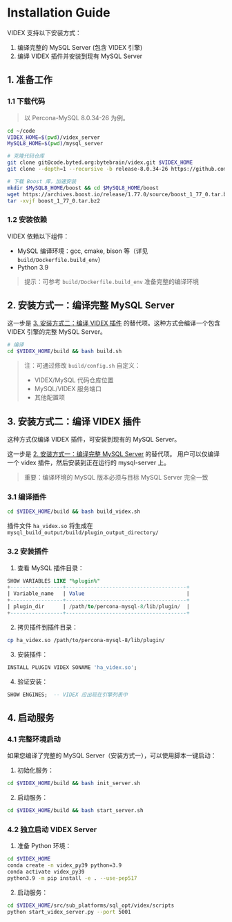 # Installation Guide

VIDEX 支持以下安装方式：
1. 编译完整的 MySQL Server (包含 VIDEX 引擎)
2. 编译 VIDEX 插件并安装到现有 MySQL Server

## 1. 准备工作

### 1.1 下载代码

> 以 Percona-MySQL 8.0.34-26 为例。

```bash
cd ~/code
VIDEX_HOME=$(pwd)/videx_server
MySQL8_HOME=$(pwd)/mysql_server

# 克隆代码仓库
git clone git@code.byted.org:bytebrain/videx.git $VIDEX_HOME
git clone --depth=1 --recursive -b release-8.0.34-26 https://github.com/percona/percona-server.git $MySQL8_HOME

# 下载 Boost 库，加速安装
mkdir $MySQL8_HOME/boost && cd $MySQL8_HOME/boost
wget https://archives.boost.io/release/1.77.0/source/boost_1_77_0.tar.bz2
tar -xvjf boost_1_77_0.tar.bz2
```

### 1.2 安装依赖

VIDEX 依赖以下组件：
- MySQL 编译环境：gcc, cmake, bison 等（详见 `build/Dockerfile.build_env`）
- Python 3.9

> 提示：可参考 `build/Dockerfile.build_env` 准备完整的编译环境

## 2. 安装方式一：编译完整 MySQL Server

这一步是 [3. 安装方式二：编译 VIDEX 插件](#3-安装方式二编译-videx-插件) 的替代项。这种方式会编译一个包含 VIDEX 引擎的完整 MySQL Server。

```bash
# 编译
cd $VIDEX_HOME/build && bash build.sh
```

> 注：可通过修改 `build/config.sh` 自定义：
> - VIDEX/MySQL 代码仓库位置
> - MySQL/VIDEX 服务端口
> - 其他配置项

## 3. 安装方式二：编译 VIDEX 插件

这种方式仅编译 VIDEX 插件，可安装到现有的 MySQL Server。

这一步是 [2. 安装方式一：编译完整 MySQL Server](#2-安装方式一编译完整-mysql-server) 的替代项。
用户可以仅编译一个 videx 插件，然后安装到正在运行的 mysql-server 上。


> 重要：编译环境的 MySQL 版本必须与目标 MySQL Server 完全一致

### 3.1 编译插件
```bash
cd $VIDEX_HOME/build && bash build_videx.sh
```
插件文件 `ha_videx.so` 将生成在 `mysql_build_output/build/plugin_output_directory/`

### 3.2 安装插件

1. 查看 MySQL 插件目录：

```sql
SHOW VARIABLES LIKE "%plugin%"
+-----------------+---------------------------------------+
| Variable_name   | Value                                 |
+-----------------+---------------------------------------+
| plugin_dir      | /path/to/percona-mysql-8/lib/plugin/  |
+-----------------+---------------------------------------+
```

2. 拷贝插件到插件目录：
```bash
cp ha_videx.so /path/to/percona-mysql-8/lib/plugin/
```

3. 安装插件：
```sql
INSTALL PLUGIN VIDEX SONAME 'ha_videx.so';
```

4. 验证安装：
```sql
SHOW ENGINES;  -- VIDEX 应出现在引擎列表中
```

## 4. 启动服务

### 4.1 完整环境启动

如果您编译了完整的 MySQL Server（安装方式一），可以使用脚本一键启动：

1. 初始化服务：
```bash
cd $VIDEX_HOME/build && bash init_server.sh
```

2. 启动服务：
```bash
cd $VIDEX_HOME/build && bash start_server.sh
```

### 4.2 独立启动 VIDEX Server

1. 准备 Python 环境：
```bash
cd $VIDEX_HOME
conda create -n videx_py39 python=3.9
conda activate videx_py39
python3.9 -m pip install -e . --use-pep517
```

2. 启动服务：
```bash
cd $VIDEX_HOME/src/sub_platforms/sql_opt/videx/scripts
python start_videx_server.py --port 5001
```
